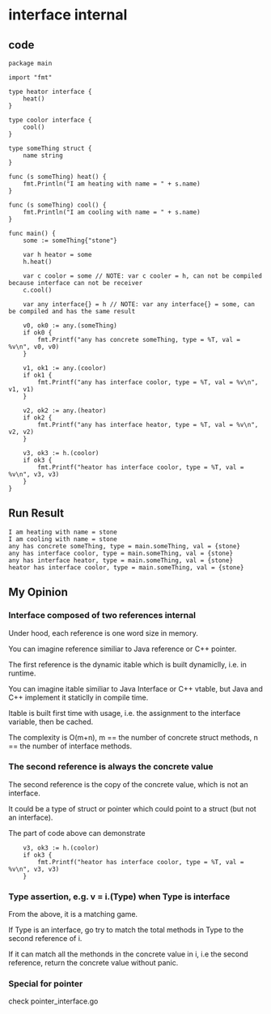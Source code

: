 
# interface internal

## code
```
package main

import "fmt"

type heator interface {
	heat()
}

type coolor interface {
	cool()
}

type someThing struct {
	name string
}

func (s someThing) heat() {
	fmt.Println("I am heating with name = " + s.name)
}

func (s someThing) cool() {
	fmt.Println("I am cooling with name = " + s.name)
}

func main() {
	some := someThing{"stone"}

	var h heator = some
	h.heat()

	var c coolor = some // NOTE: var c cooler = h, can not be compiled because interface can not be receiver
	c.cool()

	var any interface{} = h // NOTE: var any interface{} = some, can be compiled and has the same result

	v0, ok0 := any.(someThing)
	if ok0 {
		fmt.Printf("any has concrete someThing, type = %T, val = %v\n", v0, v0)
	}

	v1, ok1 := any.(coolor)
	if ok1 {
		fmt.Printf("any has interface coolor, type = %T, val = %v\n", v1, v1)
	}

	v2, ok2 := any.(heator)
	if ok2 {
		fmt.Printf("any has interface heator, type = %T, val = %v\n", v2, v2)
	}

	v3, ok3 := h.(coolor)
	if ok3 {
		fmt.Printf("heator has interface coolor, type = %T, val = %v\n", v3, v3)
	}
}
```

## Run Result

```
I am heating with name = stone
I am cooling with name = stone
any has concrete someThing, type = main.someThing, val = {stone}
any has interface coolor, type = main.someThing, val = {stone}
any has interface heator, type = main.someThing, val = {stone}
heator has interface coolor, type = main.someThing, val = {stone}
```

## My Opinion

### Interface composed of two references internal 

Under hood, each reference is one word size in memory. 

You can imagine reference similiar to Java reference or C++ pointer. 

The first reference is the dynamic itable which is built dynamiclly, i.e. in runtime.

You can imagine itable similiar to Java Interface or C++ vtable, but Java and C++ implement it staticlly in compile time.

Itable is built first time with usage, i.e. the assignment to the interface variable, then be cached. 

The complexity is O(m+n), m == the number of concrete struct methods, n == the number of interface methods. 

### The second reference is always the concrete value

The second reference is the copy of the concrete value, which is not an interface. 

It could be a type of struct or pointer which could point to a struct (but not an interface).

The part of code above can demonstrate
```
	v3, ok3 := h.(coolor)
	if ok3 {
		fmt.Printf("heator has interface coolor, type = %T, val = %v\n", v3, v3)
	}
```

### Type assertion, e.g. v = i.(Type) when Type is interface

From the above, it is a matching game.

If Type is an interface, go try to match the total methods in Type to the second reference of i. 

If it can match all the methonds in the concrete value in i, i.e the second reference, return the concrete value without panic.

### Special for pointer

check pointer_interface.go